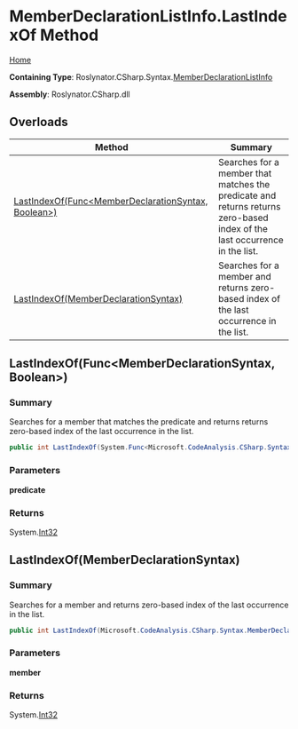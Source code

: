 # MemberDeclarationListInfo\.LastIndexOf Method

[Home](../../../../../README.md)

**Containing Type**: Roslynator\.CSharp\.Syntax\.[MemberDeclarationListInfo](../README.md)

**Assembly**: Roslynator\.CSharp\.dll

## Overloads

| Method | Summary |
| ------ | ------- |
| [LastIndexOf(Func\<MemberDeclarationSyntax, Boolean>)](#Roslynator_CSharp_Syntax_MemberDeclarationListInfo_LastIndexOf_System_Func_Microsoft_CodeAnalysis_CSharp_Syntax_MemberDeclarationSyntax_System_Boolean__) | Searches for a member that matches the predicate and returns returns zero\-based index of the last occurrence in the list\. |
| [LastIndexOf(MemberDeclarationSyntax)](#Roslynator_CSharp_Syntax_MemberDeclarationListInfo_LastIndexOf_Microsoft_CodeAnalysis_CSharp_Syntax_MemberDeclarationSyntax_) | Searches for a member and returns zero\-based index of the last occurrence in the list\. |

## LastIndexOf\(Func\<MemberDeclarationSyntax, Boolean>\) <a name="Roslynator_CSharp_Syntax_MemberDeclarationListInfo_LastIndexOf_System_Func_Microsoft_CodeAnalysis_CSharp_Syntax_MemberDeclarationSyntax_System_Boolean__"></a>

### Summary

Searches for a member that matches the predicate and returns returns zero\-based index of the last occurrence in the list\.

```csharp
public int LastIndexOf(System.Func<Microsoft.CodeAnalysis.CSharp.Syntax.MemberDeclarationSyntax, bool> predicate)
```

### Parameters

**predicate**

### Returns

System\.[Int32](https://docs.microsoft.com/en-us/dotnet/api/system.int32)

## LastIndexOf\(MemberDeclarationSyntax\) <a name="Roslynator_CSharp_Syntax_MemberDeclarationListInfo_LastIndexOf_Microsoft_CodeAnalysis_CSharp_Syntax_MemberDeclarationSyntax_"></a>

### Summary

Searches for a member and returns zero\-based index of the last occurrence in the list\.

```csharp
public int LastIndexOf(Microsoft.CodeAnalysis.CSharp.Syntax.MemberDeclarationSyntax member)
```

### Parameters

**member**

### Returns

System\.[Int32](https://docs.microsoft.com/en-us/dotnet/api/system.int32)

